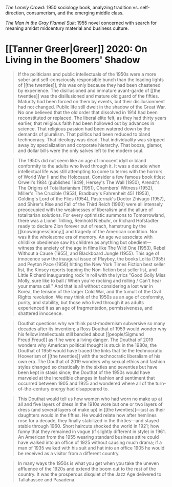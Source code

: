 _The Lonely Crowd_: 1950 sociology book, analyzing tradition vs. self-direction, consumerism, and the emerging middle class.

_The Man in the Gray Flannel Suit_: 1955 novel concerned with search for meaning amidst midcentury material and business culture.

# [[Tanner Greer|Greer]] 2020: On Living in the Boomers' Shadow

>  If the politicians and public intellectuals of the 1950s were a more sober and self-consciously responsible bunch than the leading lights of [[the twenties]], this was only because they had been chastened by experience. The disillusioned and immature avant-garde of [[the twenties]] was the disillusioned and mature old guard of the fifties. Maturity had been forced on them by events, but their disillusionment had not changed. Public life still dwelt in the shadow of the Great War. No one believed that the old order that dissolved in 1914 had been reconstituted or replaced. The liberal elite felt, as they had thirty years earlier, that religious faith had been hollowed out by advances in science. That religious passion had been watered down by the demands of pluralism. That politics had been reduced to bland technocracy. That ideology was dead. That individuality was stripped away by specialization and corporate hierarchy. That booze, glamor, and dollar bills were the only salves left to the modern soul. 

> The 1950s did not seem like an age of innocent idyll or bland conformity to the adults who lived through it. It was a decade when intellectual life was still attempting to come to terms with the horrors of World War II and the Holocaust. Consider a few famous book titles:  Orwell's 1984 (published 1949), Hersey's The Wall (1950), Arendt's The Origins of Totalitarianism (1951), Chambers' Witness (1952), Miller's The Crucible (1953), Bradbury's Fahrenheit 451 (1953), Golding's Lord of the Flies (1954), Pasternak's Doctor Zhivago (1957), and Shirer's Rise and Fall of the Third Reich (1960) were all intensely preoccupied with the weaknesses of liberalism and the allure of totalitarian solutions.  For every optimistic summons to Tomorrowland, there was a Lionel Trilling, Reinhold Niebuhr, or Richard Hofstadter ready to declare Zion forever out of reach, hamstrung by the [[knowingness|irony]] and tragedy of the American condition. Nor was it the wholesome era of memory. An age we associate with childlike obedience saw its children as anything but obedient—witness the anxiety of the age in films like The Wild One (1953), Rebel Without a Cause (1955), and Blackboard Jungle (1955). This age of innocence saw the inaugural issue of Playboy, the books Lolita (1955) and Peyton Pace (1956) hitting the New York Times Fiction best seller list, the Kinsey reports topping the Non-fiction best seller list, and Little Richard inaugurating rock 'n roll with the lyrics "Good Golly Miss Molly, sure like to ball / When you're rocking and rolling / Can't hear your mama call." And that is all without considering a lost war in Korea, the tension of the larger Cold War, and the tumult of the Civil Rights revolution. We may think of the 1950s as an age of conformity, purity, and stability, but those who lived through it as adults experienced it as an age of fragmentation, permissiveness, and shattered innocence.

> Douthat questions why we think post-modernism subversive so many decades after its invention; a Ross Douthat of 1959 would wonder why his fellow intellectuals still bandied about [[people/Sigmund Freud|Freud]] as if he were a living danger. The Douthat of 2019 wonders why American political thought is stuck in the 1980s; the Douthat of 1959 would have traced the links that tie the technocratic Hooverism of [[the twenties]] with the technocratic liberalism of his own era. The Douthat of 2019 wonders why sexual ethics and fashion styles changed so drastically in the sixties and seventies but have been kept in stasis since; the Douthat of the 1950s would have marveled at the incredible changes in fashion and sentiment that occurred between 1905 and 1925 and wondered where all of the turn-of-the-century energy had disappeared to. 

> This Douthat would tell us how women who had worn no make up at all and five layers of dress in the 1910s wore but one or two layers of dress (and several layers of make up) in [[the twenties]]—just as their daughters would in the fifties. He would relate how after hemlines rose for a decade, they finally stabilized in the thirties—and stayed stable through 1960. Short haircuts shocked the world in 1921; how funny that they remained in vogue (if slightly different in style) in 1961.  An American from the 1955 wearing standard business attire could have walked into an office of 1925 without causing much drama; if a man of 1935 walked with his suit and hat into an office 1905 he would be received as a visitor from a different country.

> In many ways the 1950s is what you get when you take the uneven affluence of the 1920s and extend the boom out to the rest of the country. It was the prosperous disquiet of the Jazz Age delivered to Tallahassee and Pasadena.


